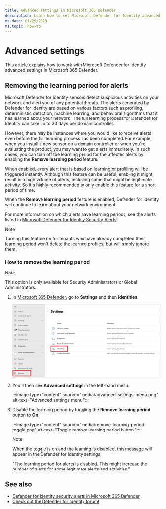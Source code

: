 ```yaml
---
title: Advanced settings in Microsoft 365 Defender
description: Learn how to set Microsoft Defender for Identity advanced settings in Microsoft 365 Defender.
ms.date: 01/29/2023
ms.topic: how-to
---
```


# Advanced settings

This article explains how to work with Microsoft Defender for Identity advanced settings in Microsoft 365 Defender.

## Removing the learning period for alerts

Microsoft Defender for Identity sensors detect suspicious activities on your network and alert you of any potential threats. The alerts generated by Defender for Identity are based on various factors such as profiling, deterministic detection, machine learning, and behavioral algorithms that it has learned about your network. The full learning process for Defender for Identity can take up to 30 days per domain controller.

However, there may be instances where you would like to receive alerts even before the full learning process has been completed. For example, when you install a new sensor on a domain controller or when you're evaluating the product, you may want to get alerts immediately. In such cases, you can turn off the learning period for the affected alerts by enabling the **Remove learning period** feature.

When enabled, every alert that is based on learning or profiling will be triggered instantly. Although this feature can be useful, enabling it might result in a high volume of alerts, including some that might be legitimate activity. So it's highly recommended to only enable this feature for a short period of time.

When the **Remove learning period** feature is enabled, Defender for Identity will continue to learn about your network environment.

For more information on which alerts have learning periods, see the alerts listed in [Microsoft Defender for Identity Security Alerts](alerts-overview.md).

>[!NOTE]
> Turning this feature on for tenants who have already completed their learning period won't delete the learned profiles, but will simply ignore them.

### How to remove the learning period

> [!NOTE]
> This option is only available for Security Administrators or Global Administrators.

1. In [Microsoft 365 Defender](https://security.microsoft.com), go to **Settings** and then **Identities**.

    ![Go to Settings, then Identities.](media/settings-identities.png)

1. You'll then see **Advanced settings** in the left-hand menu.

    :::image type="content" source="media/advanced-settings-menu.png" alt-text="Advanced settings menu.":::

1. Disable the learning period by toggling the **Remove learning period** button to **On**.

    :::image type="content" source="media/remove-learning-period-toggle.png" alt-text="Toggle remove learning period button.":::

    > [!NOTE]
    > When the toggle is on and the learning is disabled, this message will appear in the Defender for Identity settings:
    >
    > "The learning period for alerts is disabled. This might increase the number of alerts for some legitimate alerts and activities."

## See also

- [Defender for Identity security alerts in Microsoft 365 Defender](manage-security-alerts.md)
- [Check out the Defender for Identity forum!](<https://aka.ms/MDIcommunity>)
